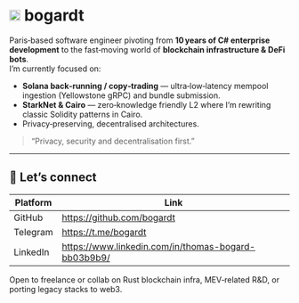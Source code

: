 # <img style="height:auto;" alt="" src="https://avatars.githubusercontent.com/u/16918134?v=4" width="20" height="20" class="avatar avatar-user width-full border color-bg-default"> bogardt

Paris‑based software engineer pivoting from **10 years of C# enterprise development** to the fast‑moving world of **blockchain infrastructure & DeFi bots**.  
I’m currently focused on:

* **Solana back‑running / copy‑trading** — ultra‑low‑latency mempool ingestion (Yellowstone gRPC) and bundle submission.
* **StarkNet & Cairo** — zero‑knowledge friendly L2 where I’m rewriting classic Solidity patterns in Cairo.
* Privacy‑preserving, decentralised architectures.

> “Privacy, security and decentralisation first.”

---

## 🤝  Let’s connect

| Platform | Link |
|----------|------|
| GitHub   | <https://github.com/bogardt> |
| Telegram | <https://t.me/bogardt> |
| LinkedIn | <https://www.linkedin.com/in/thomas-bogard-bb03b9b9/> |

Open to freelance or collab on Rust blockchain infra, MEV‑related R&D, or porting legacy stacks to web3.
